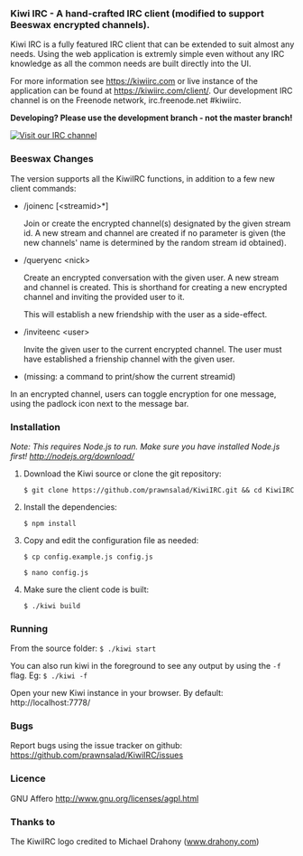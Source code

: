 ### Kiwi IRC - A hand-crafted IRC client (modified to support Beeswax encrypted channels).

Kiwi IRC is a fully featured IRC client that can be extended to suit almost any needs.
Using the web application is extremly simple even without any IRC knowledge as all the common needs are built directly into the UI.

For more information see https://kiwiirc.com or live instance of the application can be found at https://kiwiirc.com/client/.
Our development IRC channel is on the Freenode network, irc.freenode.net #kiwiirc.

**Developing? Please use the development branch - not the master branch!**

[![Visit our IRC channel](https://kiwiirc.com/buttons/irc.freenode.net/kiwiirc.png)](https://kiwiirc.com/client/irc.freenode.net/#kiwiirc)

### Beeswax Changes

The version supports all the KiwiIRC functions, in addition to a few new client commands:

- /joinenc [&lt;streamid&gt;*]

    Join or create the encrypted channel(s) designated by the given
    stream id. A new stream and channel are created if no parameter is
    given (the new channels' name is determined by the random stream
    id obtained).

- /queryenc &lt;nick&gt;

    Create an encrypted conversation with the given user. A new stream
    and channel is created. This is shorthand for creating a new
    encrypted channel and inviting the provided user to it.

    This will establish a new friendship with the user as a side-effect.

- /inviteenc &lt;user&gt;

    Invite the given user to the current encrypted channel.
    The user must have established a frienship channel with the given user.

- (missing: a command to print/show the current streamid)

In an encrypted channel, users can toggle encryption for one message,
using the padlock icon next to the message bar.

### Installation

*Note: This requires Node.js to run. Make sure you have installed Node.js first! http://nodejs.org/download/*

1. Download the Kiwi source or clone the git repository:

    `$ git clone https://github.com/prawnsalad/KiwiIRC.git && cd KiwiIRC`

2. Install the dependencies:

    `$ npm install`

3. Copy and edit the configuration file as needed:

    `$ cp config.example.js config.js`

    `$ nano config.js`

4.  Make sure the client code is built:

    `$ ./kiwi build`


### Running
From the source folder: `$ ./kiwi start`

You can also run kiwi in the foreground to see any output by using the `-f` flag. Eg: `$ ./kiwi -f`

Open your new Kiwi instance in your browser. By default: http://localhost:7778/

### Bugs
Report bugs using the issue tracker on github: https://github.com/prawnsalad/KiwiIRC/issues

### Licence
GNU Affero
http://www.gnu.org/licenses/agpl.html


### Thanks to
The KiwiIRC logo credited to Michael Drahony (www.drahony.com)
